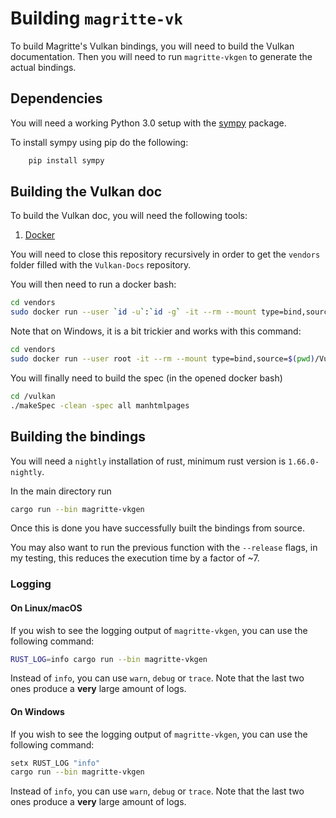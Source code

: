 # Building `magritte-vk`

To build Magritte's Vulkan bindings, you will need to build the Vulkan documentation.
Then you will need to run `magritte-vkgen` to generate the actual bindings.

## Dependencies

You will need a working Python 3.0 setup with the [sympy](https://github.com/sympy/sympy) package.

To install sympy using pip do the following:

```sh
    pip install sympy
```

## Building the Vulkan doc

To build the Vulkan doc, you will need the following tools:

1. [Docker](https://www.docker.com/)

You will need to close this repository recursively in order to get the `vendors` folder filled with the `Vulkan-Docs` repository.

You will then need to run a docker bash:

```sh
cd vendors
sudo docker run --user `id -u`:`id -g` -it --rm --mount type=bind,source=$(pwd)/Vulkan-Docs,target=/vulkan khronosgroup/docker-images:asciidoctor-spec /bin/bash
```

Note that on Windows, it is a bit trickier and works with this command:

```sh
cd vendors
sudo docker run --user root -it --rm --mount type=bind,source=$(pwd)/Vulkan-Docs,target=/vulkan khronosgroup/docker-images:asciidoctor-spec /bin/bash
```

You will finally need to build the spec (in the opened docker bash)

```sh
cd /vulkan
./makeSpec -clean -spec all manhtmlpages
```

## Building the bindings

You will need a `nightly` installation of rust, minimum rust version is `1.66.0-nightly`.

In the main directory run

```sh
cargo run --bin magritte-vkgen
```

Once this is done you have successfully built the bindings from source.

You may also want to run the previous function with the `--release` flags, in my testing, this reduces the execution time by a factor of ~7.

### Logging

#### On Linux/macOS

If you wish to see the logging output of `magritte-vkgen`, you can use the following command:

```sh
RUST_LOG=info cargo run --bin magritte-vkgen
```

Instead of `info`, you can use `warn`, `debug` or `trace`. Note that the last two ones produce a **very** large amount of logs.

#### On Windows

If you wish to see the logging output of `magritte-vkgen`, you can use the following command:

```sh
setx RUST_LOG "info"
cargo run --bin magritte-vkgen
```

Instead of `info`, you can use `warn`, `debug` or `trace`. Note that the last two ones produce a **very** large amount of logs.